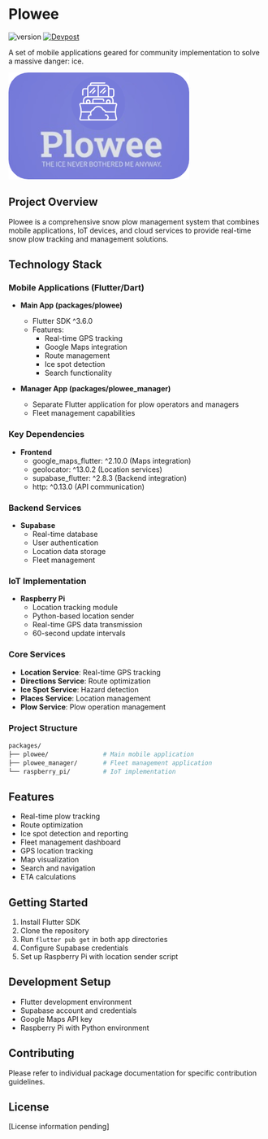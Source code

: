 # Plowee
![version](https://img.shields.io/badge/version-0.7.0-blue)    [![Devpost](https://img.shields.io/badge/Devpost-View_Project-blue)](https://devpost.com/software/plowee?ref_content=my-projects-tab&ref_feature=my_projects)

A set of mobile applications geared for community implementation to solve a massive danger: ice.

![Plowee Logo](packages/plowee/assets/image.png)

## Project Overview
Plowee is a comprehensive snow plow management system that combines mobile applications, IoT devices, and cloud services to provide real-time snow plow tracking and management solutions.

## Technology Stack

### Mobile Applications (Flutter/Dart)
- **Main App (packages/plowee)**
  - Flutter SDK ^3.6.0
  - Features:
    - Real-time GPS tracking
    - Google Maps integration
    - Route management
    - Ice spot detection
    - Search functionality
  
- **Manager App (packages/plowee_manager)**
  - Separate Flutter application for plow operators and managers
  - Fleet management capabilities

### Key Dependencies
- **Frontend**
  - google_maps_flutter: ^2.10.0 (Maps integration)
  - geolocator: ^13.0.2 (Location services)
  - supabase_flutter: ^2.8.3 (Backend integration)
  - http: ^0.13.0 (API communication)

### Backend Services
- **Supabase**
  - Real-time database
  - User authentication
  - Location data storage
  - Fleet management

### IoT Implementation
- **Raspberry Pi**
  - Location tracking module
  - Python-based location sender
  - Real-time GPS data transmission
  - 60-second update intervals

### Core Services
- **Location Service**: Real-time GPS tracking
- **Directions Service**: Route optimization
- **Ice Spot Service**: Hazard detection
- **Places Service**: Location management
- **Plow Service**: Plow operation management

### Project Structure
```bash
packages/
├── plowee/               # Main mobile application
├── plowee_manager/       # Fleet management application
└── raspberry_pi/         # IoT implementation
```

## Features
- Real-time plow tracking
- Route optimization
- Ice spot detection and reporting
- Fleet management dashboard
- GPS location tracking
- Map visualization
- Search and navigation
- ETA calculations

## Getting Started
1. Install Flutter SDK
2. Clone the repository
3. Run `flutter pub get` in both app directories
4. Configure Supabase credentials
5. Set up Raspberry Pi with location sender script

## Development Setup
- Flutter development environment
- Supabase account and credentials
- Google Maps API key
- Raspberry Pi with Python environment

## Contributing
Please refer to individual package documentation for specific contribution guidelines.

## License
[License information pending]